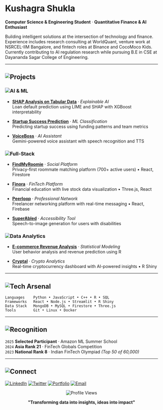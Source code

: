# Kushagra Shukla

**Computer Science & Engineering Student** · **Quantitative Finance & AI Enthusiast**

Building intelligent solutions at the intersection of technology and finance. Experience includes research consulting at WorldQuant, venture work at NSRCEL-IIM Bangalore, and fintech roles at Binance and CocoMoco Kids. Currently contributing to AI regulation research while pursuing B.E in CSE at Dayananda Sagar College of Engineering.

---

## <img src="https://img.shields.io/badge/Featured%20Projects-2ECC71?style=flat&logoColor=white" alt="Projects"/>

### <img src="https://img.shields.io/badge/AI%20%26%20Machine%20Learning-FF6B6B?style=flat&logoColor=white" alt="AI & ML"/>

- **[SHAP Analysis on Tabular Data](https://colab.research.google.com/drive/14Ff9rwQRQWyw5pJwwXm38-qs3VUHjDOt?usp=sharing)** · *Explainable AI*  
  Loan default prediction using LIME and SHAP with XGBoost interpretability

- **[Startup Success Prediction](https://startup-success.streamlit.app/)** · *ML Classification*  
  Predicting startup success using funding patterns and team metrics

- **[VoiceBoss](https://github.com/kushu30/voiceboss)** · *AI Assistant*  
  Gemini-powered voice assistant with speech recognition and TTS

### <img src="https://img.shields.io/badge/Full--Stack%20Applications-4ECDC4?style=flat&logoColor=white" alt="Full-Stack"/>

- **[FindMyRoomie](https://srmfindmyroomie.vercel.app)** · *Social Platform*  
  Privacy-first roommate matching platform (700+ active users) • React, Firestore

- **[Finora](https://finora0.vercel.app/home)** · *FinTech Platform*  
  Financial education with live stock data visualization • Three.js, React

- **[Peerloop](https://peer-loop2-0.vercel.app/)** · *Professional Network*  
  Freelancer networking platform with real-time messaging • React, Firebase

- **[SuperAbled](https://superabled.vercel.app/)** · *Accessibility Tool*  
  Speech-to-image generation for users with disabilities

### <img src="https://img.shields.io/badge/Data%20Analytics-45B7D1?style=flat&logoColor=white" alt="Data Analytics"/>

- **[E-commerce Revenue Analysis](https://ecom-kushu.netlify.app/)** · *Statistical Modeling*  
  User behavior analysis and revenue prediction using R

- **[Cryptal](https://cryptal.shinyapps.io/cryptal/)** · *Crypto Analytics*  
  Real-time cryptocurrency dashboard with AI-powered insights • R Shiny

---

## <img src="https://img.shields.io/badge/Tech%20Arsenal-9B59B6?style=flat&logoColor=white" alt="Tech Arsenal"/>

```
Languages    Python • JavaScript • C++ • R • SQL
Frameworks   React • Node.js • Streamlit • R Shiny
Data Stack   MongoDB • MySQL • Firestore • Three.js
Tools        Git • Linux • Docker
```

---

## <img src="https://img.shields.io/badge/Recognition%20%26%20Achievements-E67E22?style=flat&logoColor=white" alt="Recognition"/>

`2025` **Selected Participant** · Amazon ML Summer School  
`2024` **Asia Rank 21** · FinTech Globals Competition  
`2023` **National Rank 8** · Indian FinTech Olympiad *(Top 50 of 60,000)*

---

## <img src="https://img.shields.io/badge/Connect%20%26%20Collaborate-8E44AD?style=flat&logoColor=white" alt="Connect"/>

[![LinkedIn](https://img.shields.io/badge/LinkedIn-0077B5?style=for-the-badge&logo=linkedin&logoColor=white)](https://linkedin.com/in/kushu30)
[![Twitter](https://img.shields.io/badge/Twitter-1DA1F2?style=for-the-badge&logo=twitter&logoColor=white)](https://twitter.com/itskushu30)
[![Portfolio](https://img.shields.io/badge/Portfolio-FF5722?style=for-the-badge&logo=About.me&logoColor=white)](https://kushu.vercel.app)
[![Email](https://img.shields.io/badge/Email-D14836?style=for-the-badge&logo=gmail&logoColor=white)](mailto:kushu123456789@gmail.com)

<div align="center">

![Profile Views](https://komarev.com/ghpvc/?username=kushu30&color=0e75b6&style=flat-square)

**"Transforming data into insights, ideas into impact"**

</div>
